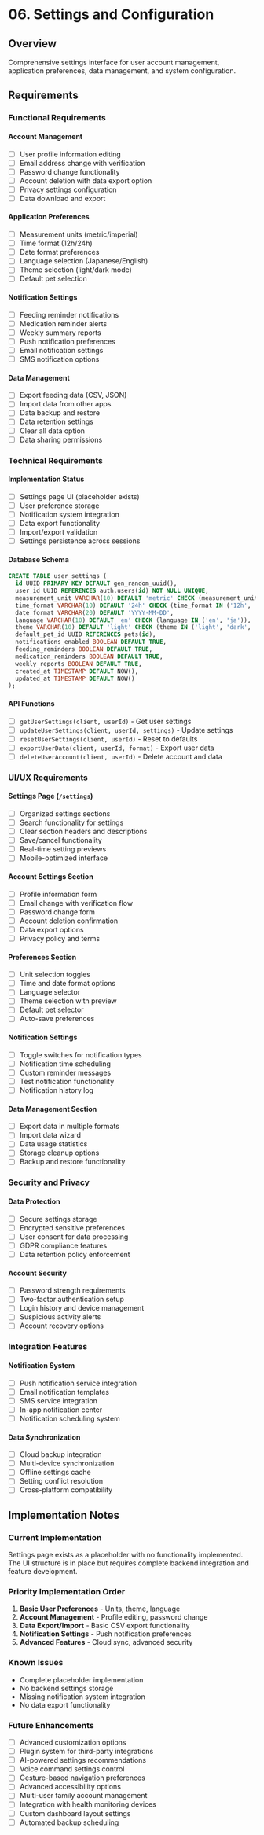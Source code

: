 # 06. Settings and Configuration

## Overview
Comprehensive settings interface for user account management, application preferences, data management, and system configuration.

## Requirements

### Functional Requirements

#### Account Management
- [ ] User profile information editing
- [ ] Email address change with verification
- [ ] Password change functionality
- [ ] Account deletion with data export option
- [ ] Privacy settings configuration
- [ ] Data download and export

#### Application Preferences
- [ ] Measurement units (metric/imperial)
- [ ] Time format (12h/24h)
- [ ] Date format preferences
- [ ] Language selection (Japanese/English)
- [ ] Theme selection (light/dark mode)
- [ ] Default pet selection

#### Notification Settings
- [ ] Feeding reminder notifications
- [ ] Medication reminder alerts
- [ ] Weekly summary reports
- [ ] Push notification preferences
- [ ] Email notification settings
- [ ] SMS notification options

#### Data Management
- [ ] Export feeding data (CSV, JSON)
- [ ] Import data from other apps
- [ ] Data backup and restore
- [ ] Data retention settings
- [ ] Clear all data option
- [ ] Data sharing permissions

### Technical Requirements

#### Implementation Status
- [ ] Settings page UI (placeholder exists)
- [ ] User preference storage
- [ ] Notification system integration
- [ ] Data export functionality
- [ ] Import/export validation
- [ ] Settings persistence across sessions

#### Database Schema
```sql
CREATE TABLE user_settings (
  id UUID PRIMARY KEY DEFAULT gen_random_uuid(),
  user_id UUID REFERENCES auth.users(id) NOT NULL UNIQUE,
  measurement_unit VARCHAR(10) DEFAULT 'metric' CHECK (measurement_unit IN ('metric', 'imperial')),
  time_format VARCHAR(10) DEFAULT '24h' CHECK (time_format IN ('12h', '24h')),
  date_format VARCHAR(20) DEFAULT 'YYYY-MM-DD',
  language VARCHAR(10) DEFAULT 'en' CHECK (language IN ('en', 'ja')),
  theme VARCHAR(10) DEFAULT 'light' CHECK (theme IN ('light', 'dark', 'auto')),
  default_pet_id UUID REFERENCES pets(id),
  notifications_enabled BOOLEAN DEFAULT TRUE,
  feeding_reminders BOOLEAN DEFAULT TRUE,
  medication_reminders BOOLEAN DEFAULT TRUE,
  weekly_reports BOOLEAN DEFAULT TRUE,
  created_at TIMESTAMP DEFAULT NOW(),
  updated_at TIMESTAMP DEFAULT NOW()
);
```

#### API Functions
- [ ] `getUserSettings(client, userId)` - Get user settings
- [ ] `updateUserSettings(client, userId, settings)` - Update settings
- [ ] `resetUserSettings(client, userId)` - Reset to defaults
- [ ] `exportUserData(client, userId, format)` - Export user data
- [ ] `deleteUserAccount(client, userId)` - Delete account and data

### UI/UX Requirements

#### Settings Page (`/settings`)
- [ ] Organized settings sections
- [ ] Search functionality for settings
- [ ] Clear section headers and descriptions
- [ ] Save/cancel functionality
- [ ] Real-time setting previews
- [ ] Mobile-optimized interface

#### Account Settings Section
- [ ] Profile information form
- [ ] Email change with verification flow
- [ ] Password change form
- [ ] Account deletion confirmation
- [ ] Data export options
- [ ] Privacy policy and terms

#### Preferences Section
- [ ] Unit selection toggles
- [ ] Time and date format options
- [ ] Language selector
- [ ] Theme selection with preview
- [ ] Default pet selector
- [ ] Auto-save preferences

#### Notification Settings
- [ ] Toggle switches for notification types
- [ ] Notification time scheduling
- [ ] Custom reminder messages
- [ ] Test notification functionality
- [ ] Notification history log

#### Data Management Section
- [ ] Export data in multiple formats
- [ ] Import data wizard
- [ ] Data usage statistics
- [ ] Storage cleanup options
- [ ] Backup and restore functionality

### Security and Privacy

#### Data Protection
- [ ] Secure settings storage
- [ ] Encrypted sensitive preferences
- [ ] User consent for data processing
- [ ] GDPR compliance features
- [ ] Data retention policy enforcement

#### Account Security
- [ ] Password strength requirements
- [ ] Two-factor authentication setup
- [ ] Login history and device management
- [ ] Suspicious activity alerts
- [ ] Account recovery options

### Integration Features

#### Notification System
- [ ] Push notification service integration
- [ ] Email notification templates
- [ ] SMS service integration
- [ ] In-app notification center
- [ ] Notification scheduling system

#### Data Synchronization
- [ ] Cloud backup integration
- [ ] Multi-device synchronization
- [ ] Offline settings cache
- [ ] Setting conflict resolution
- [ ] Cross-platform compatibility

## Implementation Notes

### Current Implementation
Settings page exists as a placeholder with no functionality implemented. The UI structure is in place but requires complete backend integration and feature development.

### Priority Implementation Order
1. **Basic User Preferences** - Units, theme, language
2. **Account Management** - Profile editing, password change
3. **Data Export/Import** - Basic CSV export functionality
4. **Notification Settings** - Push notification preferences
5. **Advanced Features** - Cloud sync, advanced security

### Known Issues
- Complete placeholder implementation
- No backend settings storage
- Missing notification system integration
- No data export functionality

### Future Enhancements
- [ ] Advanced customization options
- [ ] Plugin system for third-party integrations
- [ ] AI-powered settings recommendations
- [ ] Voice command settings control
- [ ] Gesture-based navigation preferences
- [ ] Advanced accessibility options
- [ ] Multi-user family account management
- [ ] Integration with health monitoring devices
- [ ] Custom dashboard layout settings
- [ ] Automated backup scheduling